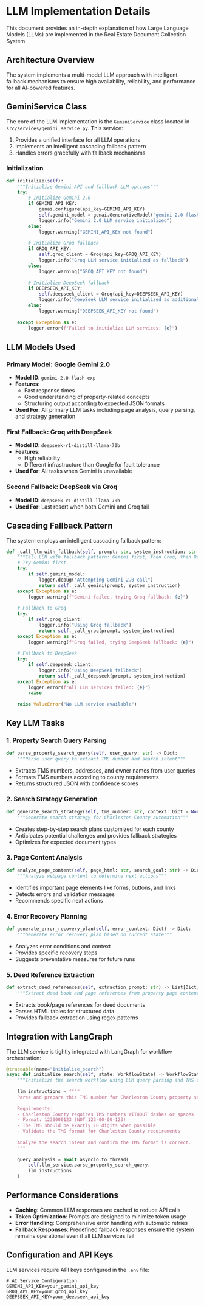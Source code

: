 # LLM Implementation Details

This document provides an in-depth explanation of how Large Language Models (LLMs) are implemented in the Real Estate Document Collection System.

## Architecture Overview

The system implements a multi-model LLM approach with intelligent fallback mechanisms to ensure high availability, reliability, and performance for all AI-powered features.

## GeminiService Class

The core of the LLM implementation is the `GeminiService` class located in `src/services/gemini_service.py`. This service:

1. Provides a unified interface for all LLM operations
2. Implements an intelligent cascading fallback pattern
3. Handles errors gracefully with fallback mechanisms

### Initialization

```python
def initialize(self):
    """Initialize Gemini API and fallback LLM options"""
    try:
        # Initialize Gemini 2.0
        if GEMINI_API_KEY:
            genai.configure(api_key=GEMINI_API_KEY)
            self.gemini_model = genai.GenerativeModel('gemini-2.0-flash-exp')
            logger.info("Gemini 2.0 LLM service initialized")
        else:
            logger.warning("GEMINI_API_KEY not found")
        
        # Initialize Groq fallback
        if GROQ_API_KEY:
            self.groq_client = Groq(api_key=GROQ_API_KEY)
            logger.info("Groq LLM service initialized as fallback")
        else:
            logger.warning("GROQ_API_KEY not found")
        
        # Initialize DeepSeek fallback
        if DEEPSEEK_API_KEY:
            self.deepseek_client = Groq(api_key=DEEPSEEK_API_KEY)
            logger.info("DeepSeek LLM service initialized as additional fallback")
        else:
            logger.warning("DEEPSEEK_API_KEY not found")
            
    except Exception as e:
        logger.error(f"Failed to initialize LLM services: {e}")
```

## LLM Models Used

### Primary Model: Google Gemini 2.0

- **Model ID**: `gemini-2.0-flash-exp`
- **Features**:
  - Fast response times
  - Good understanding of property-related concepts
  - Structuring output according to expected JSON formats
- **Used For**: All primary LLM tasks including page analysis, query parsing, and strategy generation

### First Fallback: Groq with DeepSeek

- **Model ID**: `deepseek-r1-distill-llama-70b`
- **Features**:
  - High reliability
  - Different infrastructure than Google for fault tolerance
- **Used For**: All tasks when Gemini is unavailable

### Second Fallback: DeepSeek via Groq

- **Model ID**: `deepseek-r1-distill-llama-70b`
- **Used For**: Last resort when both Gemini and Groq fail

## Cascading Fallback Pattern

The system employs an intelligent cascading fallback pattern:

```python
def _call_llm_with_fallback(self, prompt: str, system_instruction: str = None) -> str:
    """Call LLM with fallback pattern: Gemini first, then Groq, then DeepSeek"""
    # Try Gemini first
    try:
        if self.gemini_model:
            logger.debug("Attempting Gemini 2.0 call")
            return self._call_gemini(prompt, system_instruction)
    except Exception as e:
        logger.warning(f"Gemini failed, trying Groq fallback: {e}")
    
    # Fallback to Groq
    try:
        if self.groq_client:
            logger.info("Using Groq fallback")
            return self._call_groq(prompt, system_instruction)
    except Exception as e:
        logger.warning(f"Groq failed, trying DeepSeek fallback: {e}")
    
    # Fallback to DeepSeek
    try:
        if self.deepseek_client:
            logger.info("Using DeepSeek fallback")
            return self._call_deepseek(prompt, system_instruction)
    except Exception as e:
        logger.error(f"All LLM services failed: {e}")
        raise
    
    raise ValueError("No LLM service available")
```

## Key LLM Tasks

### 1. Property Search Query Parsing

```python
def parse_property_search_query(self, user_query: str) -> Dict:
    """Parse user query to extract TMS number and search intent"""
```

- Extracts TMS numbers, addresses, and owner names from user queries
- Formats TMS numbers according to county requirements
- Returns structured JSON with confidence scores

### 2. Search Strategy Generation

```python
def generate_search_strategy(self, tms_number: str, context: Dict = None) -> Dict:
    """Generate search strategy for Charleston County automation"""
```

- Creates step-by-step search plans customized for each county
- Anticipates potential challenges and provides fallback strategies
- Optimizes for expected document types

### 3. Page Content Analysis

```python
def analyze_page_content(self, page_html: str, search_goal: str) -> Dict:
    """Analyze webpage content to determine next actions"""
```

- Identifies important page elements like forms, buttons, and links
- Detects errors and validation messages
- Recommends specific next actions

### 4. Error Recovery Planning

```python
def generate_error_recovery_plan(self, error_context: Dict) -> Dict:
    """Generate error recovery plan based on current state"""
```

- Analyzes error conditions and context
- Provides specific recovery steps
- Suggests preventative measures for future runs

### 5. Deed Reference Extraction

```python
def extract_deed_references(self, extraction_prompt: str) -> List[Dict]:
    """Extract deed book and page references from property page content"""
```

- Extracts book/page references for deed documents
- Parses HTML tables for structured data
- Provides fallback extraction using regex patterns

## Integration with LangGraph

The LLM service is tightly integrated with LangGraph for workflow orchestration:

```python
@traceable(name="initialize_search")
async def initialize_search(self, state: WorkflowState) -> WorkflowState:
    """Initialize the search workflow using LLM query parsing and TMS formatting"""
    
    llm_instructions = f"""
    Parse and prepare this TMS number for Charleston County property search: {state['tms_number']}
    
    Requirements:
    - Charleston County requires TMS numbers WITHOUT dashes or spaces
    - Format: 1230000123 (NOT 123-00-00-123)
    - The TMS should be exactly 10 digits when possible
    - Validate the TMS format for Charleston County requirements
    
    Analyze the search intent and confirm the TMS format is correct.
    """
    
    query_analysis = await asyncio.to_thread(
        self.llm_service.parse_property_search_query,
        llm_instructions
    )
```

## Performance Considerations

- **Caching**: Common LLM responses are cached to reduce API calls
- **Token Optimization**: Prompts are designed to minimize token usage
- **Error Handling**: Comprehensive error handling with automatic retries
- **Fallback Responses**: Predefined fallback responses ensure the system remains operational even if all LLM services fail

## Configuration and API Keys

LLM services require API keys configured in the `.env` file:

```
# AI Service Configuration
GEMINI_API_KEY=your_gemini_api_key
GROQ_API_KEY=your_groq_api_key
DEEPSEEK_API_KEY=your_deepseek_api_key
```
